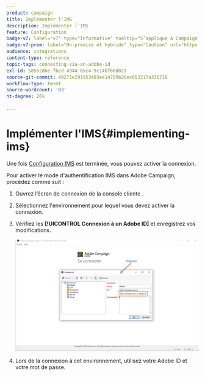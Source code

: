 ```yaml
---
product: campaign
title: Implémenter l'IMS
description: Implémenter l'IMS
feature: Configuration
badge-v7: label="v7" type="Informative" tooltip="S’applique à Campaign Classic v7"
badge-v7-prem: label="On-premise et hybride" type="Caution" url="https://experienceleague.adobe.com/docs/campaign-classic/using/installing-campaign-classic/architecture-and-hosting-models/hosting-models-lp/hosting-models.html?lang=fr" tooltip="S’applique uniquement aux déploiements on-premise et hybrides"
audience: integrations
content-type: reference
topic-tags: connecting-via-an-adobe-id
exl-id: 58552d6e-fbed-4944-85c4-9c14bf60d823
source-git-commit: 49271e291953483ee14709b26ec053217a336718
workflow-type: tm+mt
source-wordcount: '83'
ht-degree: 26%

---
```


# Implémenter l&#39;IMS{#implementing-ims}

Une fois [Configuration IMS](configuring-ims.md) est terminée, vous pouvez activer la connexion.

Pour activer le mode d&#39;authentification IMS dans Adobe Campaign, procédez comme suit :

1. Ouvrez l’écran de connexion de la console cliente .
1. Sélectionnez l&#39;environnement pour lequel vous devez activer la connexion.
1. Vérifiez les **[!UICONTROL Connexion à un Adobe ID]** et enregistrez vos modifications.

   ![](assets/ims_1.png)

1. Lors de la connexion à cet environnement, utilisez votre Adobe ID et votre mot de passe.
